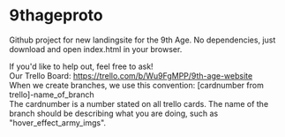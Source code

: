 # 9thageproto
Github project for new landingsite for the 9th Age.
No dependencies, just download and open index.html in your browser.

If you'd like to help out, feel free to ask!<br>
Our Trello Board:  https://trello.com/b/Wu9FgMPP/9th-age-website<br>
When we create branches, we use this convention: [cardnumber from trello]-name_of_branch<br>
The cardnumber is a number stated on all trello cards. The name of the branch should be describing what you are doing, such as "hover_effect_army_imgs".
